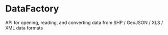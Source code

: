 DataFactory
=========

API for opening, reading, and converting data from SHP / GeoJSON / XLS / XML data formats
